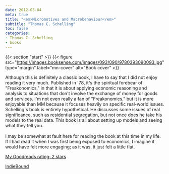 ```yaml
---
date: 2012-05-04
meta: true
title: "<em>Micromotives and Macrobehaviour</em>"
subtitle: "Thomas C. Schelling"
toc: false
categories:
- Thomas C. Schelling
- books
---
```


{{< section "start" >}}
{{< figure src="https://images.booksense.com/images/093/090/9780393090093.jpg" type="margin" label="mn-cover" alt="Book cover" >}}

Although this is definitely a classic book, I have to say that I did not enjoy reading it very much. Published in '78, it's the spiritual forebear of "Freakonomics," in that it is about applying economic reasoning and analysis to situations that don't involve the exchange of money for goods and services. I'm not even really a fan of "Freakonomics," but it is more enjoyable than MM because it focuses heavily on specific real-world issues. Schelling's book is entirely hypothetical. He discusses some issues of real significance, such as residential segregation, but not once does he take his models to the real data. This book is all about setting up models and seeing what they tell you. <br /><br />I may be somewhat at fault here for reading the book at this time in my life. If I had read it when I was first being exposed to economics, I imagine it would have felt more engaging; as it was, it just felt a little flat.

[My Goodreads rating: 2 stars](https://www.goodreads.com/review/show/320072188)  

[IndieBound](https://www.indiebound.org/book/9780393090093)
